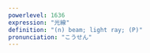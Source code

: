 ```yaml
---
powerlevel: 1636
expression: "光線"
definition: "(n) beam; light ray; (P)"
pronunciation: "こうせん"
---
```

